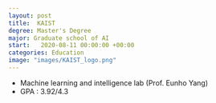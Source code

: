 ```yaml
---
layout: post
title:  KAIST 
degree: Master's Degree
major: Graduate school of AI
start:   2020-08-11 00:00:00 +00:00
categories: Education
image: "images/KAIST_logo.png"
---
```

- Machine learning and intelligence lab (Prof. Eunho Yang)
- GPA : 3.92/4.3